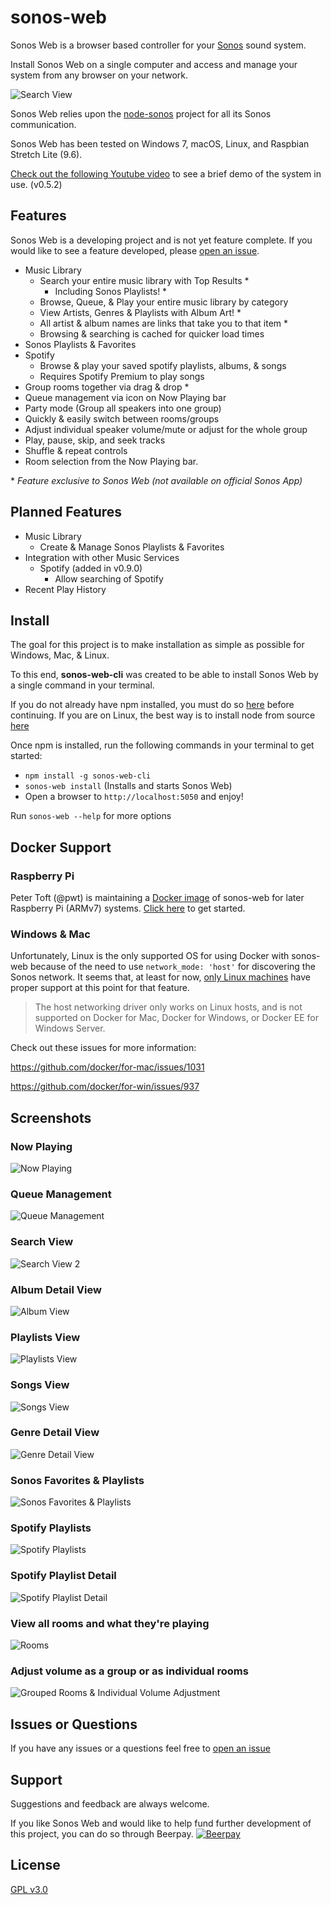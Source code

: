 # sonos-web
Sonos Web is a browser based controller for your [Sonos](https://www.sonos.com/system) sound system.

Install Sonos Web on a single computer and access and manage your system from any browser on your network.

![Search View](https://user-images.githubusercontent.com/5977736/51435364-fec86800-1c32-11e9-8ca0-a162b1dc1e91.png)


Sonos Web relies upon the [node-sonos](https://github.com/bencevans/node-sonos) project for all its Sonos communication.

Sonos Web has been tested on Windows 7, macOS, Linux, and Raspbian Stretch Lite (9.6).

[Check out the following Youtube video](https://youtu.be/0q8Z-XV81Z4) to see a brief demo of the system in use. (v0.5.2)

## Features
Sonos Web is a developing project and is not yet feature complete. If you would like to see a feature developed, please [open an issue](https://github.com/Villarrealized/sonos-web/issues/new).

 * Music Library
    * Search your entire music library with Top Results *
      * Including Sonos Playlists! *
    * Browse, Queue, & Play your entire music library by category
    * View Artists, Genres & Playlists with Album Art! *
    * All artist & album names are links that take you to that item *
    * Browsing & searching is cached for quicker load times
 * Sonos Playlists & Favorites
 * Spotify
    * Browse & play your saved spotify playlists, albums, & songs
    * Requires Spotify Premium to play songs
 * Group rooms together via drag & drop *
 * Queue management via icon on Now Playing bar
 * Party mode (Group all speakers into one group)
 * Quickly & easily switch between rooms/groups
 * Adjust individual speaker volume/mute or adjust for the whole group 
 * Play, pause, skip, and seek tracks
 * Shuffle & repeat controls 
 * Room selection from the Now Playing bar.

 \* *Feature exclusive to Sonos Web (not available on official Sonos App)*
 

## Planned Features
 * Music Library    
    * Create & Manage Sonos Playlists & Favorites
 * Integration with other Music Services
    * Spotify (added in v0.9.0)
      * Allow searching of Spotify
 * Recent Play History

## Install
The goal for this project is to make installation as simple as possible for Windows, Mac, & Linux.

To this end, **sonos-web-cli** was created to be able to install Sonos Web by a single command in your terminal.

If you do not already have npm installed, you must do so [here](https://www.npmjs.com/get-npm) before continuing.
If you are on Linux, the best way is to install node from source [here](https://github.com/nodesource/distributions)

Once npm is installed, run the following commands in your terminal to get started:
- `npm install -g sonos-web-cli`
- `sonos-web install` (Installs and starts Sonos Web)
- Open a browser to `http://localhost:5050` and enjoy!

Run `sonos-web --help` for more options

## Docker Support
### Raspberry Pi
Peter Toft (@pwt) is maintaining a [Docker image](https://hub.docker.com/r/psychlist/docker-sonos-web-arm) of sonos-web for later Raspberry Pi (ARMv7) systems.
[Click here](https://github.com/pwt/docker-sonos-web-arm) to get started.

### Windows & Mac
Unfortunately, Linux is the only supported OS for using Docker with sonos-web because of the need to use `network_mode: 'host'` for discovering the Sonos network. It seems that, at least for now, [only Linux machines](https://docs.docker.com/network/network-tutorial-host/#prerequisites) have proper support at this point for that feature.

> The host networking driver only works on Linux hosts, and is not supported on Docker for Mac, Docker for Windows, or Docker EE for Windows Server.


Check out these issues for more information:

https://github.com/docker/for-mac/issues/1031

https://github.com/docker/for-win/issues/937


## Screenshots

### Now Playing
![Now Playing](https://user-images.githubusercontent.com/5977736/52979809-91743800-3394-11e9-9566-f8d72a951fa8.png)

### Queue Management
![Queue Management](https://user-images.githubusercontent.com/5977736/50566855-89d0d500-0cfb-11e9-8c7c-181a624b5eb7.png)

### Search View
![Search View 2](https://user-images.githubusercontent.com/5977736/51435372-4ea72f00-1c33-11e9-9cdc-b7adf47e9d86.png)

### Album Detail View
![Album View](https://user-images.githubusercontent.com/5977736/51081850-4b51f780-16b7-11e9-88a4-4466a9af640d.png)

### Playlists View
![Playlists View](https://user-images.githubusercontent.com/5977736/51081853-602e8b00-16b7-11e9-9944-91384dd74f17.png)

### Songs View
![Songs View](https://user-images.githubusercontent.com/5977736/51081854-60c72180-16b7-11e9-8197-8f2080ad253a.png)

### Genre Detail View
![Genre Detail View](https://user-images.githubusercontent.com/5977736/51081846-09c14c80-16b7-11e9-8fd8-a158d1a1b8f6.png)

### Sonos Favorites & Playlists
![Sonos Favorites & Playlists](https://user-images.githubusercontent.com/5977736/52084269-e889a880-255e-11e9-96db-d73861e6b178.png)

### Spotify Playlists
![Spotify Playlists](https://user-images.githubusercontent.com/5977736/52979583-7228db00-3393-11e9-9555-395bcf2b8df1.png)

### Spotify Playlist Detail
![Spotify Playlist Detail](https://user-images.githubusercontent.com/5977736/52979580-6fc68100-3393-11e9-8f9b-206d401c12b4.png)

### View all rooms and what they're playing
![Rooms](https://user-images.githubusercontent.com/5977736/50566842-5c842700-0cfb-11e9-8e7b-56a981769d26.png)

### Adjust volume as a group or as individual rooms
![Grouped Rooms & Individual Volume Adjustment](https://user-images.githubusercontent.com/5977736/50566804-fdbead80-0cfa-11e9-86c9-21290ff33288.png)


## Issues or Questions
If you have any issues or a questions feel free to [open an issue](https://github.com/Villarrealized/sonos-web/issues/new)

## Support
Suggestions and feedback are always welcome. 

If you like Sonos Web and would like to help fund further development of this project, you can do so through Beerpay.
[![Beerpay](https://beerpay.io/Villarrealized/sonos-web/badge.svg?style=beer)](https://beerpay.io/Villarrealized/sonos-web)


## License
[GPL v3.0](https://github.com/Villarrealized/sonos-web-cli/blob/master/LICENSE)
